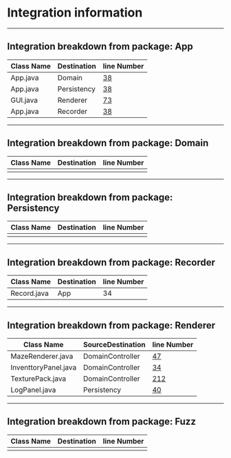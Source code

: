 # Integration information
------
## Integration breakdown from package: App
| Class Name | Destination | line Number                                               |
|------------|-------------|-----------------------------------------------------------|
| App.java   | Domain      | [38](/src/nz/ac/vuw/ecs/swen225/gp6/app/App.java#L38)     |
| App.java   | Persistency | [38](/src/nz/ac/vuw/ecs/swen225/gp6/app/App.java#L38)     |
| GUI.java   | Renderer    | [73](/src/nz/ac/vuw/ecs/swen225/gp6/app/gui/GUI.java#L73) |
| App.java   | Recorder    | [38](/src/nz/ac/vuw/ecs/swen225/gp6/app/App.java#L44)     |


------
## Integration breakdown from package: Domain
| Class Name | Destination | line Number |
|------------|-------------|-------------|
|            |             |             |


------
## Integration breakdown from package: Persistency
| Class Name | Destination | line Number |
|------------|-------------|-------------|
|            |             |             |


------
## Integration breakdown from package: Recorder
| Class Name | Destination | line Number |
|------------|-------------|-------------|
| Record.java| App         | 34          |


------
## Integration breakdown from package: Renderer
| Class Name           | SourceDestination | line Number                                                           |
|----------------------|-------------------|-----------------------------------------------------------------------|
| MazeRenderer.java    | DomainController  | [47](/src/nz/ac/vuw/ecs/swen225/gp6/renderer/MazeRenderer.java#L47)   |
| InventtoryPanel.java | DomainController  | [34](/src/nz/ac/vuw/ecs/swen225/gp6/renderer/InventoryPanel.java#L34) |
| TexturePack.java     | DomainController  | [212](/src/nz/ac/vuw/ecs/swen225/gp6/renderer/TexturePack.java#L212)  |
| LogPanel.java        | Persistency       | [40](/src/nz/ac/vuw/ecs/swen225/gp6/renderer/LogPanel.java#L40)       |

------
## Integration breakdown from package: Fuzz
| Class Name | Destination | line Number |
|------------|-------------|-------------|
|            |             |             |